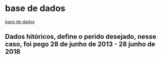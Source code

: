 # base de dados

[base de dados](https://br.financas.yahoo.com/quote/PETR4.SA?p=PETR4.SA)

## Dados hitóricos, define o perído desejado, nesse caso, foi pego 28 de junho de 2013 - 28 junho de 2018
